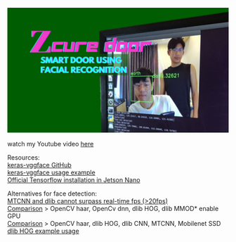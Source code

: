 ![thumbnail](https://github.com/earthtennison/zcure-door/blob/main/thumbnail.jpg)

watch my Youtube video [here](https://www.youtube.com/watch?v=6P8Yet2vkyQ&t=255s)

Resources:\
[keras-vggface GitHub](https://github.com/rcmalli/keras-vggface)\
[keras-vggface usage example](https://www.dlology.com/blog/live-face-identification-with-pre-trained-vggface2-model)\
[Official Tensorflow installation in Jetson Nano](https://forums.developer.nvidia.com/t/official-tensorflow-for-jetson-nano/71770)

Alternatives for face detection:\
[MTCNN and dlib cannot surpass real-time fps (>20fps)](https://www.kaggle.com/timesler/comparison-of-face-detection-packages)\
[Comparison](https://learnopencv.com/face-detection-opencv-dlib-and-deep-learning-c-python/) > OpenCV haar, OpenCv dnn, dlib HOG, dlib MMOD* enable GPU\
[Comparison](https://github.com/nodefluxio/face-detector-benchmark/blob/master/benchmark-result.txt) > OpenCV haar, dlib HOG, dlib CNN, MTCNN, Mobilenet SSD\
[dlib HOG example usage](https://medium.com/@ageitgey/machine-learning-is-fun-part-4-modern-face-recognition-with-deep-learning-c3cffc121d78)

